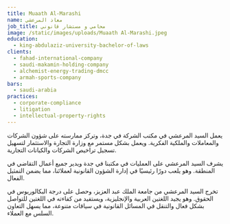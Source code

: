 ```yaml
---
title: Muaath Al-Marashi
name: معاذ المرعشي
job_title: محامي و مستشار قانوني
image: /static/images/uploads/Muaath Al-Marashi.jpeg
education:
  - king-abdulaziz-university-bachelor-of-laws
clients:
  - fahad-international-company
  - saudi-makamin-holding-company
  - alchemist-energy-trading-dmcc
  - armah-sports-company
bars:
  - saudi-arabia
practices:
  - corporate-compliance
  - litigation
  - intellectual-property-rights
---
```

يعمل السيد المرعشي في مكتب الشركة في جدة، وتركز ممارسته على شؤون الشركات والمعاملات والملكية الفكرية. ويعمل بشكل مستمر مع وزارة التجارة والاستثمار لتسهيل تسجيل تراخيص الشركات والكيانات التجارية.

يشرف السيد المرعشي على العمليات في مكتبنا في جدة ويدير جميع أعمال التقاضي في المنطقة. وهو يلعب دورًا رئيسيًا في إدارة الشؤون القانونية لعملائنا، مما يضمن التمثيل الفعال.

تخرج السيد المرعشي من جامعة الملك عبد العزيز، وحصل على درجة البكالوريوس في الحقوق. وهو يجيد اللغتين العربية والإنجليزية، ويستفيد من كفاءته في اللغتين للتواصل بشكل فعال والتنقل في المسائل القانونية في سياقات متنوعة، مما يسهل التعاون السلس مع العملاء.
